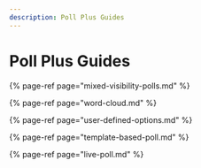 ```yaml
---
description: Poll Plus Guides
---
```


# Poll Plus Guides

{% page-ref page="mixed-visibility-polls.md" %}

{% page-ref page="word-cloud.md" %}

{% page-ref page="user-defined-options.md" %}

{% page-ref page="template-based-poll.md" %}

{% page-ref page="live-poll.md" %}

